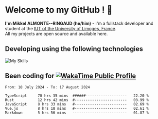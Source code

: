 # Welcome to my GitHub ! 🌃

**I'm Mikkel ALMONTE--RINGAUD (he/him)** - I'm a fullstack developer and student at the [IUT of the University of Limoges, France](https://iut.unilim.fr). \
All my projects are open source and available here.

## Developing using the following technologies

![My Skills](https://skillicons.dev/icons?i=dart,solidjs,pnpm,nodejs,ts,js,vercel,netlify,html,css,rust,astro,git,vue,md,electron,figma,github,bash,bun,cloudflare,py,tailwind,nginx,npm,tauri,vite,zig,yarn,windicss&theme=dark)

## Been coding for [![WakaTime Public Profile](https://wakatime.com/badge/user/0839e595-e07a-435c-8d59-ed95f2a3d6dd.svg?style=flat-square)](https://wakatime.com/@0839e595-e07a-435c-8d59-ed95f2a3d6dd)

<!--START_SECTION:waka-->

```plain
From: 18 July 2024 - To: 17 August 2024

TypeScript     70 hrs 35 mins  ######-------------------   22.20 %
Rust           12 hrs 42 mins  #------------------------   03.99 %
JavaScript     8 hrs 33 mins   #------------------------   02.69 %
Vue.js         8 hrs 18 mins   #------------------------   02.61 %
Markdown       5 hrs 56 mins   -------------------------   01.87 %
```

<!--END_SECTION:waka-->
